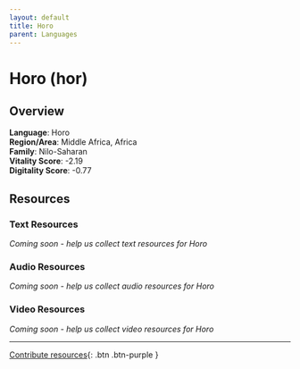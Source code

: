 ```yaml
---
layout: default
title: Horo
parent: Languages
---
```


# Horo (hor)

## Overview

**Language**: Horo  
**Region/Area**: Middle Africa, Africa  
**Family**: Nilo-Saharan  
**Vitality Score**: -2.19  
**Digitality Score**: -0.77  

## Resources

### Text Resources
*Coming soon - help us collect text resources for Horo*

### Audio Resources
*Coming soon - help us collect audio resources for Horo*

### Video Resources
*Coming soon - help us collect video resources for Horo*

---

[Contribute resources](https://fairtrain.github.io/){: .btn .btn-purple }
